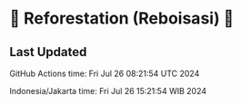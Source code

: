
# 🌳 Reforestation (Reboisasi) 🌲

## Last Updated

GitHub Actions time: Fri Jul 26 08:21:54 UTC 2024

Indonesia/Jakarta time: Fri Jul 26 15:21:54 WIB 2024
